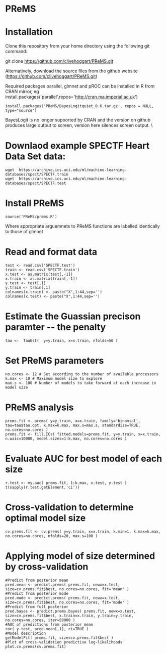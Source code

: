 # PReMS
# Installation
Clone this repository from your home directory using the following git command:

git clone https://github.com/clivehoggart/PReMS.git

Alternatively, download the source files from the github website
(https://github.com/clivehoggart/PReMS.git)

Required packages parallel, glmnet and pROC can be installed in R from CRAN mirror, eg \
install.packages('parallel',repos='http://cran.ma.imperial.ac.uk')

	install.packages('PReMS/BayesLogitquiet_0.6.tar.gz', repos = NULL, type="source")  
BayesLogit is no longer supoorted by CRAN and the version on github produces large output to screen, version here silences screen output. \

# Downlaod example SPECTF Heart Data Set data:
	wget  https://archive.ics.uci.edu/ml/machine-learning-databases/spect/SPECTF.train
	wget  https://archive.ics.uci.edu/ml/machine-learning-databases/spect/SPECTF.test

# Install PReMS
	source('PReMS/prems.R')
Where appropriate arguemnets to PReMS functions are labelled identically to those of glmnet

# Read and format data
	test <- read.csv('SPECTF.test')  
	train <- read.csv('SPECTF.train')  
	x.test <- as.matrix(test[,-1])  
	x.train <- as.matrix(train[,-1])  
	y.test <- test[,1]  
	y.train <- train[,1]  
	colnames(x.train) <- paste("X",1:44,sep='')  
	colnames(x.test) <- paste("X",1:44,sep='')  

# Estimate the Guassian precison paramter -- the penalty
	tau <-  TauEst(  y=y.train, x=x.train, nfolds=50 )

# Set PReMS parameters
	no.cores <- 12 # Set according to the number of available processors  
	k.max <- 10 # Maximum model size to explore  
	max.s <- 100 # Number of models to take forward at each increase in model size  

# PReMS analysis
	prems.fit <- prems( y=y.train, x=x.train, family='binomial', tau=tau$tau.opt, k.max=k.max, max.s=max.s, standardize=TRUE, no.cores=no.cores )  
	prems.fit <- fill.ICs( fitted.models=prems.fit, y=y.train, x=x.train, n.waic=10000, model.sizes=1:k.max, no.cores=no.cores )

# Evaluate AUC for best model of each size
	r.test <- my.auc( prems.fit, 1:k.max, x.test, y.test )  
	t(sapply(r.test,getElement,'ci'))

# Cross-validation to determine optimal model size
	cv.prems.fit <- cv.prems( y=y.train, x=x.train, k.min=1, k.max=k.max, no.cores=no.cores, nfolds=20, max.s=100 )

# Applying model of size determined by cross-validation
	#Predict from posterior mean  
	pred.mean <- predict.prems( prems.fit, newx=x.test, size=cv.prems.fit$best, no.cores=no.cores, fit='mean' )  
	#Predict from posterior mode  
	pred.mode <- predict.prems( prems.fit, newx=x.test, size=cv.prems.fit$best, no.cores=no.cores, fit='mode' )  
	#Predict from full posterior  
	pred.bayes <- predict.prems.bayes( prems.fit, newx=x.test, size=cv.prems.fit$best, x.train=x.train, y.train=y.train, no.cores=no.cores, iter=50000 )  
	#AUC of predictions from posterior mean  
	roc( y.test, pred.mean[,1], ci=TRUE )  
	#Model description  
	getModelFit( prems.fit, size=cv.prems.fit$best )  
	#Plot of cross-validation predictive log-likelihoods  
	plot.cv.prems(cv.prems.fit)
